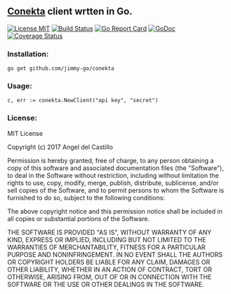 ## [Conekta](https://www.conekta.com) client wrtten in Go.

[![License MIT](https://img.shields.io/npm/l/express.svg)](http://opensource.org/licenses/MIT)
[![Build Status](https://travis-ci.org/jimmy-go/conekta.svg?branch=master)](https://travis-ci.org/jimmy-go/conekta)
[![Go Report Card](https://goreportcard.com/badge/github.com/jimmy-go/conekta)](https://goreportcard.com/report/github.com/jimmy-go/conekta)
[![GoDoc](http://godoc.org/github.com/jimmy-go/conekta?status.png)](http://godoc.org/github.com/jimmy-go/conekta)
[![Coverage Status](https://coveralls.io/repos/github/jimmy-go/conekta/badge.svg?branch=master)](https://coveralls.io/github/jimmy-go/conekta?branch=master)

### Installation:

```
go get github.com/jimmy-go/conekta
```

### Usage:

```
c, err := conekta.NewClient("api key", "secret")
```

### License:

MIT License

Copyright (c) 2017 Angel del Castillo

Permission is hereby granted, free of charge, to any person obtaining a copy
of this software and associated documentation files (the "Software"), to deal
in the Software without restriction, including without limitation the rights
to use, copy, modify, merge, publish, distribute, sublicense, and/or sell
copies of the Software, and to permit persons to whom the Software is
furnished to do so, subject to the following conditions:

The above copyright notice and this permission notice shall be included in all
copies or substantial portions of the Software.

THE SOFTWARE IS PROVIDED "AS IS", WITHOUT WARRANTY OF ANY KIND, EXPRESS OR
IMPLIED, INCLUDING BUT NOT LIMITED TO THE WARRANTIES OF MERCHANTABILITY,
FITNESS FOR A PARTICULAR PURPOSE AND NONINFRINGEMENT. IN NO EVENT SHALL THE
AUTHORS OR COPYRIGHT HOLDERS BE LIABLE FOR ANY CLAIM, DAMAGES OR OTHER
LIABILITY, WHETHER IN AN ACTION OF CONTRACT, TORT OR OTHERWISE, ARISING FROM,
OUT OF OR IN CONNECTION WITH THE SOFTWARE OR THE USE OR OTHER DEALINGS IN THE
SOFTWARE.
